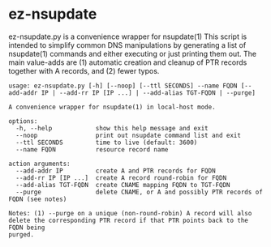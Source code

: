 # ez-nsupdate

ez-nsupdate.py is a convenience wrapper for nsupdate(1)
This script is intended to simplify common DNS manipulations by generating a
list of nsupdate(1) commands and either executing or just printing them out.
The main value-adds are (1) automatic creation and cleanup of PTR records
together with A records, and (2) fewer typos.

```
usage: ez-nsupdate.py [-h] [--noop] [--ttl SECONDS] --name FQDN [--add-addr IP | --add-rr IP [IP ...] | --add-alias TGT-FQDN | --purge]

A convenience wrapper for nsupdate(1) in local-host mode.

options:
  -h, --help            show this help message and exit
  --noop                print out nsupdate command list and exit
  --ttl SECONDS         time to live (default: 3600)
  --name FQDN           resource record name

action arguments:
  --add-addr IP         create A and PTR records for FQDN
  --add-rr IP [IP ...]  create A record round-robin for FQDN
  --add-alias TGT-FQDN  create CNAME mapping FQDN to TGT-FQDN
  --purge               delete CNAME, or A and possibly PTR records of FQDN (see notes)

Notes: (1) --purge on a unique (non-round-robin) A record will also delete the corresponding PTR record if that PTR points back to the FQDN being
purged.
```
